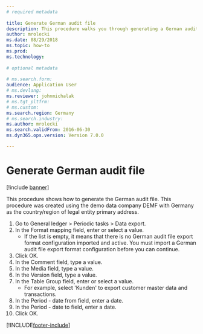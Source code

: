 ```yaml
--- 
# required metadata 
 
title: Generate German audit file
description: This procedure walks you through generating a German audit file. 
author: mrolecki
ms.date: 08/29/2018
ms.topic: how-to 
ms.prod:  
ms.technology:  
 
# optional metadata 
 
# ms.search.form:  
audience: Application User 
# ms.devlang:  
ms.reviewer: johnmichalak
# ms.tgt_pltfrm:  
# ms.custom:  
ms.search.region: Germany
# ms.search.industry: 
ms.author: mrolecki
ms.search.validFrom: 2016-06-30 
ms.dyn365.ops.version: Version 7.0.0

---
```


# Generate German audit file

[!include [banner](../../includes/banner.md)]

This procedure shows how to generate the German audit file. This procedure was created using the demo data company DEMF with Germany as the country/region of legal entity primary address.

1. Go to General ledger > Periodic tasks > Data export.
2. In the Format mapping field, enter or select a value.
    - If the list is empty, it means that there is no German audit file export format configuration imported and active. You must import a German audit file export format configuration before you can continue.  
3. Click OK.
4. In the Comment field, type a value.
5. In the Media field, type a value.
6. In the Version field, type a value.
7. In the Table Group field, enter or select a value.
    - For example, select 'Kunden' to export customer master data and transactions.  
8. In the Period - date from field, enter a date.
9. In the Period - date to field, enter a date.
10. Click OK.



[!INCLUDE[footer-include](../../../includes/footer-banner.md)]